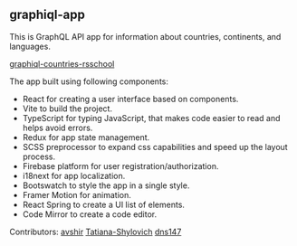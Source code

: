 ## graphiql-app

This is GraphQL API app for information about countries, continents, and languages.

[graphiql-countries-rsschool](https://graphiql-countries-rsschool.netlify.app/)

The app built using following components:

- React for creating a user interface based on components.
- Vite to build the project.
- TypeScript for typing JavaScript, that makes code easier to read and helps avoid errors.
- Redux for app state management.
- SCSS preprocessor to expand css capabilities and speed up the layout process.
- Firebase platform for user registration/authorization.
- i18next for app localization.
- Bootswatch to style the app in a single style.
- Framer Motion for animation.
- React Spring to create a UI list of elements.
- Code Mirror to create a code editor.

Contributors: 
[avshir](https://github.com/avshir)
[Tatiana-Shylovich](https://github.com/Tatiana-Shylovich)
[dns147](https://github.com/dns147)
